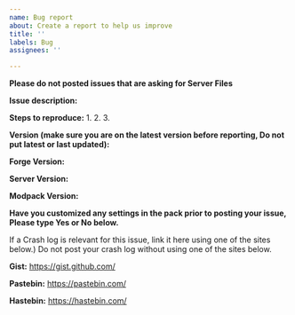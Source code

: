 ```yaml
---
name: Bug report
about: Create a report to help us improve
title: ''
labels: Bug
assignees: ''

---
```


**Please do not posted issues that are asking for Server Files**

**Issue description:**

 

 
**Steps to reproduce:**
1.
2.
3.

 
**Version (make sure you are on the latest version before reporting, Do not put latest or last updated):**

**Forge Version:**



**Server Version:**



**Modpack Version:**



**Have you customized any settings in the pack prior to posting your issue, Please type Yes or No below.**

 
If a  Crash log is relevant for this issue, link it here using one of the sites below.)
Do not post your crash log without using one of the sites below.

 
**Gist:** https://gist.github.com/

**Pastebin:** https://pastebin.com/

**Hastebin:** https://hastebin.com/
